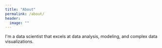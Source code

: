 ```yaml
---
title: "About"
permalink: /about/
header:
  image: ""
---
```

I'm a data scientist that excels at data analysis, modeling, and complex data visualizations.
